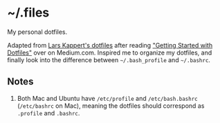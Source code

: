 # ~/.files
My personal dotfiles.

Adapted from [Lars Kappert's dotfiles](https://github.com/webpro/dotfiles) after reading ["Getting Started with Dotfiles"](https://medium.com/@webprolific/getting-started-with-dotfiles-43c3602fd789) over on Medium.com. Inspired me to organize my dotfiles, and finally look into the difference between ```~/.bash_profile``` and ```~/.bashrc```.

## Notes

1. Both Mac and Ubuntu have `/etc/profile` and `/etc/bash.bashrc` (`/etc/bashrc` on Mac), meaning the dotfiles should correspond as `.profile` and `.bashrc`.

